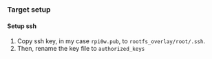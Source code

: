 ### Target setup

#### Setup ssh

1) Copy ssh key, in my case `rpi0w.pub`, to `rootfs_overlay/root/.ssh`.
2) Then, rename the key file to `authorized_keys`
